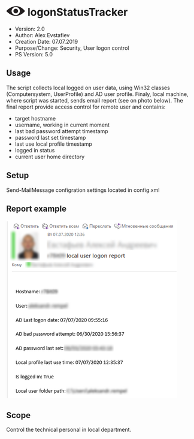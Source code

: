 # ![Screenshot](eye-logo-50x26.PNG) logonStatusTracker

- Version: 2.0
- Author: Alex Evstafiev
- Creation Date:  07.07.2019
- Purpose/Change: Security, User logon control
- PS Version: 5.0 

## Usage
    
The script collects local logged on user data, using Win32 classes (Computersystem, UserProfile) and AD user profile. Finaly, local machine, where script was started, sends email report (see on photo below). The final report provide access control for remote user and contains:
- target hostname
- username, working in current moment
- last bad password attempt timestamp
- password last set timestamp
- last use local profile timestamp
- logged in status
- current user home directory

## Setup

Send-MailMessage configration settings located in config.xml  
## Report example

![Screenshot](mail-report-example.PNG)

## Scope

Control the technical personal in local department.
